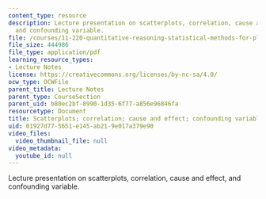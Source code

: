 ```yaml
---
content_type: resource
description: Lecture presentation on scatterplots, correlation, cause and effect,
  and confounding variable.
file: /courses/11-220-quantitative-reasoning-statistical-methods-for-planners-i-spring-2009/01927d775651e145ab219e017a379e90_MIT11_220s09_lec15.pdf
file_size: 444986
file_type: application/pdf
learning_resource_types:
- Lecture Notes
license: https://creativecommons.org/licenses/by-nc-sa/4.0/
ocw_type: OCWFile
parent_title: Lecture Notes
parent_type: CourseSection
parent_uid: b80ec2bf-8990-1d35-6f77-a856e96846fa
resourcetype: Document
title: Scatterplots; correlation; cause and effect; confounding variables
uid: 01927d77-5651-e145-ab21-9e017a379e90
video_files:
  video_thumbnail_file: null
video_metadata:
  youtube_id: null
---
```

Lecture presentation on scatterplots, correlation, cause and effect, and confounding variable.